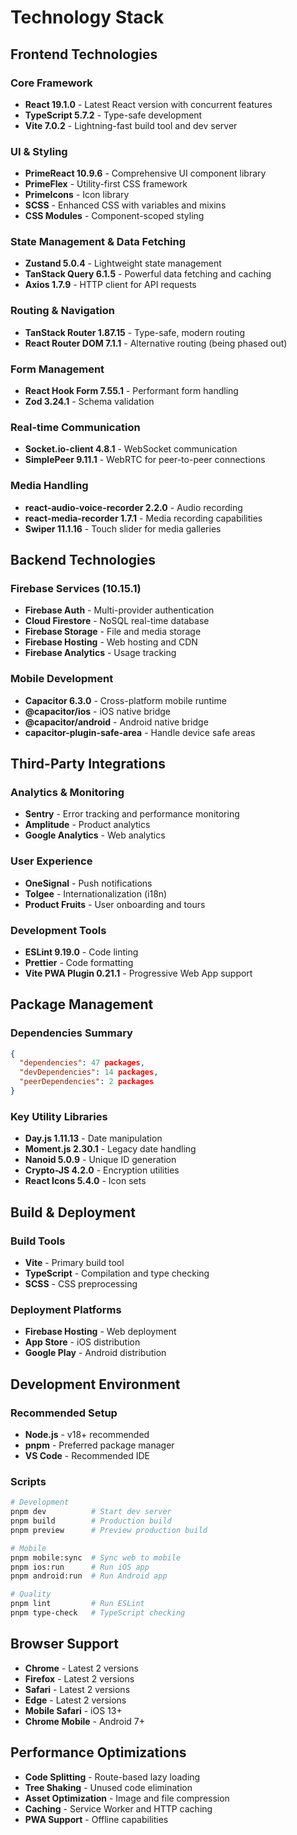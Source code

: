 # Technology Stack

## Frontend Technologies

### Core Framework
- **React 19.1.0** - Latest React version with concurrent features
- **TypeScript 5.7.2** - Type-safe development
- **Vite 7.0.2** - Lightning-fast build tool and dev server

### UI & Styling
- **PrimeReact 10.9.6** - Comprehensive UI component library
- **PrimeFlex** - Utility-first CSS framework
- **PrimeIcons** - Icon library
- **SCSS** - Enhanced CSS with variables and mixins
- **CSS Modules** - Component-scoped styling

### State Management & Data Fetching
- **Zustand 5.0.4** - Lightweight state management
- **TanStack Query 6.1.5** - Powerful data fetching and caching
- **Axios 1.7.9** - HTTP client for API requests

### Routing & Navigation
- **TanStack Router 1.87.15** - Type-safe, modern routing
- **React Router DOM 7.1.1** - Alternative routing (being phased out)

### Form Management
- **React Hook Form 7.55.1** - Performant form handling
- **Zod 3.24.1** - Schema validation

### Real-time Communication
- **Socket.io-client 4.8.1** - WebSocket communication
- **SimplePeer 9.11.1** - WebRTC for peer-to-peer connections

### Media Handling
- **react-audio-voice-recorder 2.2.0** - Audio recording
- **react-media-recorder 1.7.1** - Media recording capabilities
- **Swiper 11.1.16** - Touch slider for media galleries

## Backend Technologies

### Firebase Services (10.15.1)
- **Firebase Auth** - Multi-provider authentication
- **Cloud Firestore** - NoSQL real-time database
- **Firebase Storage** - File and media storage
- **Firebase Hosting** - Web hosting and CDN
- **Firebase Analytics** - Usage tracking

### Mobile Development
- **Capacitor 6.3.0** - Cross-platform mobile runtime
- **@capacitor/ios** - iOS native bridge
- **@capacitor/android** - Android native bridge
- **capacitor-plugin-safe-area** - Handle device safe areas

## Third-Party Integrations

### Analytics & Monitoring
- **Sentry** - Error tracking and performance monitoring
- **Amplitude** - Product analytics
- **Google Analytics** - Web analytics

### User Experience
- **OneSignal** - Push notifications
- **Tolgee** - Internationalization (i18n)
- **Product Fruits** - User onboarding and tours

### Development Tools
- **ESLint 9.19.0** - Code linting
- **Prettier** - Code formatting
- **Vite PWA Plugin 0.21.1** - Progressive Web App support

## Package Management

### Dependencies Summary
```json
{
  "dependencies": 47 packages,
  "devDependencies": 14 packages,
  "peerDependencies": 2 packages
}
```

### Key Utility Libraries
- **Day.js 1.11.13** - Date manipulation
- **Moment.js 2.30.1** - Legacy date handling
- **Nanoid 5.0.9** - Unique ID generation
- **Crypto-JS 4.2.0** - Encryption utilities
- **React Icons 5.4.0** - Icon sets

## Build & Deployment

### Build Tools
- **Vite** - Primary build tool
- **TypeScript** - Compilation and type checking
- **SCSS** - CSS preprocessing

### Deployment Platforms
- **Firebase Hosting** - Web deployment
- **App Store** - iOS distribution
- **Google Play** - Android distribution

## Development Environment

### Recommended Setup
- **Node.js** - v18+ recommended
- **pnpm** - Preferred package manager
- **VS Code** - Recommended IDE

### Scripts
```bash
# Development
pnpm dev          # Start dev server
pnpm build        # Production build
pnpm preview      # Preview production build

# Mobile
pnpm mobile:sync  # Sync web to mobile
pnpm ios:run      # Run iOS app
pnpm android:run  # Run Android app

# Quality
pnpm lint         # Run ESLint
pnpm type-check   # TypeScript checking
```

## Browser Support

- **Chrome** - Latest 2 versions
- **Firefox** - Latest 2 versions
- **Safari** - Latest 2 versions
- **Edge** - Latest 2 versions
- **Mobile Safari** - iOS 13+
- **Chrome Mobile** - Android 7+

## Performance Optimizations

- **Code Splitting** - Route-based lazy loading
- **Tree Shaking** - Unused code elimination
- **Asset Optimization** - Image and file compression
- **Caching** - Service Worker and HTTP caching
- **PWA Support** - Offline capabilities